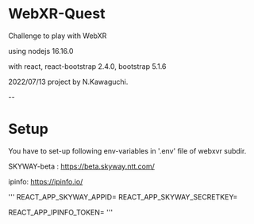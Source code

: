 # WebXR-Quest
Challenge to play with WebXR


using 
nodejs 16.16.0

with react, react-bootstrap 2.4.0, bootstrap 5.1.6

2022/07/13 project by N.Kawaguchi.

--
# Setup

You have to set-up following env-variables in '.env' file of webxvr subdir.

SKYWAY-beta : https://beta.skyway.ntt.com/

ipinfo:  https://ipinfo.io/

'''
REACT_APP_SKYWAY_APPID=<skyway-beta-appid>
REACT_APP_SKYWAY_SECRETKEY=<skyway-beta-secretkey>

REACT_APP_IPINFO_TOKEN=<ipinfo-token>
'''


